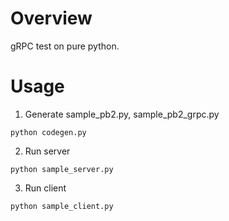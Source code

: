# Overview

gRPC test on pure python.

# Usage

1. Generate sample_pb2.py, sample_pb2_grpc.py

```
python codegen.py
```

2. Run server

```
python sample_server.py
```

3. Run client

```
python sample_client.py
```
